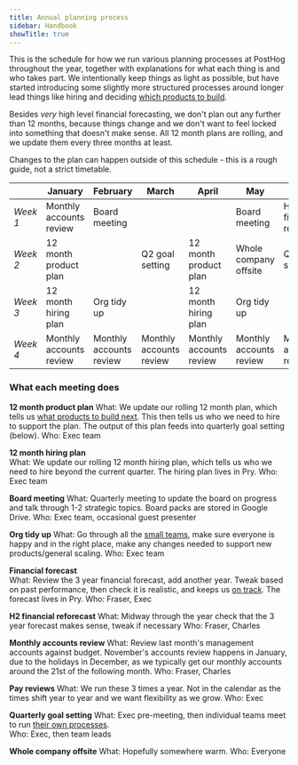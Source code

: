 ```yaml
---
title: Annual planning process
sidebar: Handbook
showTitle: true
---
```


This is the schedule for how we run various planning processes at PostHog throughout the year, together with explanations for what each thing is and who takes part. We intentionally keep things as light as possible, but have started introducing some slightly more structured processes around longer lead things like hiring and deciding [which products to build](/handbook/which-products). 

Besides _very_ high level financial forecasting, we don't plan out any further than 12 months, because things change and we don't want to feel locked into something that doesn't make sense. All 12 month plans are rolling, and we update them every three months at least. 

Changes to the plan can happen outside of this schedule - this is a rough guide, not a strict timetable. 

|        | January                 | February                | March                   | April                   | May                     | June                    | July                    | August                  | September               | October                 | November                | December              |
| ------ | ----------------------- | ----------------------- | ----------------------- | ----------------------- | ----------------------- | ----------------------- | ----------------------- | ----------------------- | ----------------------- | ----------------------- | ----------------------- | --------------------- |
| _Week 1_ | Monthly accounts review | Board meeting           |                         |                         | Board meeting           | H2 financial reforecast |                         | Board meeting           |                         |                         | Board meeting           | Financial forecast    |
| _Week 2_ | 12 month product plan   |                         | Q2 goal setting        | 12 month product plan   | Whole company offsite   | Q3 goal setting        | 12 month product plan   |                         | Q4 goal setting        | 12 month product plan   |                         | Q1 goal setting      |
| _Week 3_ | 12 month hiring plan    | Org tidy up             |                         | 12 month hiring plan    | Org tidy up             |                         | 12 month hiring plan    | Org tidy up             |                         | 12 month hiring plan    | Org tidy up             |                       |
| _Week 4_ | Monthly accounts review | Monthly accounts review | Monthly accounts review | Monthly accounts review | Monthly accounts review | Monthly accounts review | Monthly accounts review | Monthly accounts review | Monthly accounts review | Monthly accounts review | Monthly accounts review | Holidays - keep empty |

### What each meeting does

**12 month product plan**
What: We update our rolling 12 month plan, which tells us [what products to build next](/handbook/which-products). This then tells us who we need to hire to support the plan. The output of this plan feeds into quarterly goal setting (below). 
Who: Exec team

**12 month hiring plan**	
What: We update our rolling 12 month hiring plan, which tells us who we need to hire beyond the current quarter. The hiring plan lives in Pry. 
Who: Exec team

**Board meeting**
What: Quarterly meeting to update the board on progress and talk through 1-2 strategic topics. Board packs are stored in Google Drive. 
Who: Exec team, occasional guest presenter

**Org tidy up**	
What: Go through all the [small teams](/teams), make sure everyone is happy and in the right place, make any changes needed to support new products/general scaling. 
Who: Exec team

**Financial forecast**	
What: Review the 3 year financial forecast, add another year. Tweak based on past performance, then check it is realistic, and keeps us [on track](/handbook/future). The forecast lives in Pry. 
Who: Fraser, Exec

**H2 financial reforecast**
What: Midway through the year check that the 3 year forecast makes sense, tweak if necessary
Who: Fraser, Charles

**Monthly accounts review**	
What: Review last month's management accounts against budget. November's accounts review happens in January, due to the holidays in December, as we typically get our monthly accounts around the 21st of the following month. 
Who: Fraser, Charles

**Pay reviews**
What: We run these 3 times a year. Not in the calendar as the times shift year to year and we want flexibility as we grow. 
Who: Exec

**Quarterly goal setting** 
What: Exec pre-meeting, then individual teams meet to run [their own processes](/handbook/company/goal-setting). 	
Who: Exec, then team leads

**Whole company offsite**
What: Hopefully somewhere warm.
Who: Everyone
